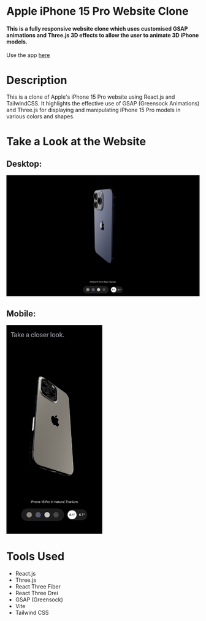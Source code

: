 # Apple iPhone 15 Pro Website Clone

#### This is a fully responsive website clone which uses customised GSAP animations and Three.js 3D effects to allow the user to animate 3D iPhone models. 

Use the app [here]((https://bright-gelato-d9b778.netlify.app))

# Description
This is a clone of Apple's iPhone 15 Pro website using React.js and TailwindCSS. It highlights the effective use of GSAP (Greensock Animations) and Three.js for displaying and manipulating iPhone 15 Pro models in various colors and shapes.

 # Take a Look at the Website

## Desktop:

<kbd>
<img src="readme-images/desktop-image.png" />
</kbd>

## Mobile:

<kbd>
<img src="readme-images/mobile-image.png" width="250"/>
</kbd>

# Tools Used
* React.js
* Three.js
* React Three Fiber
* React Three Drei
* GSAP (Greensock)
* Vite
* Tailwind CSS
